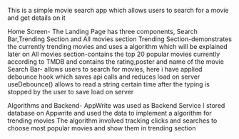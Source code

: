 This is a simple movie search app which allows users to search for a movie and get details on it

Home Screen-
The Landing Page has three components, Search Bar,Trending Section and All movies section
Trending Section-demonstrates the currently trending movies and uses a algorithm which will be explained later on
All movies section-contains the top 20 popular movies currently according to TMDB and contains the rating,poster and name of the movie
Search Bar- allows users to search for movies, here i have applied debounce hook which saves api calls and reduces load on server
useDebounce() allows to read  a string certain time after the typing is stopped by the user to save load on server 

Algorithms and Backend-
AppWrite was used as Backend Service
I stored database on Appwrite and used the data to implement a algorithm for trending movies
The algorithm involved tracking clicks and searches to choose most popular movies and show them in trending section
